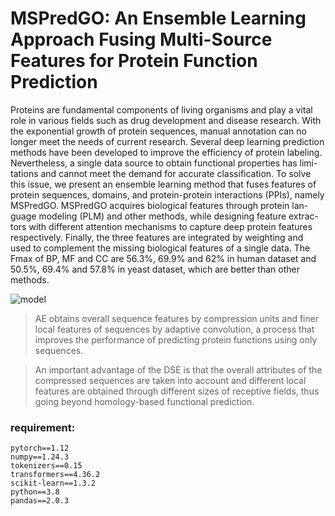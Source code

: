 # MSPredGO: An Ensemble Learning Approach Fusing Multi-Source Features for Protein Function Prediction

Proteins are fundamental components of living organisms and play a vital role in various fields such as drug development and disease research. With the exponential growth of protein sequences, manual annotation can no longer meet the needs of current research. Several deep learning prediction methods have been developed to improve the efficiency of protein labeling. Nevertheless, a single data source to obtain functional properties has limi-tations and cannot meet the demand for accurate classification. To solve this issue, we present an ensemble learning method that fuses features of protein sequences, domains, and protein-protein interactions (PPIs), namely MSPredGO. MSPredGO acquires biological features through protein lan-guage modeling (PLM) and other methods, while designing feature extrac-tors with different attention mechanisms to capture deep protein features respectively. Finally, the three features are integrated by weighting and used to complement the missing biological features of a single data. The Fmax of BP, MF and CC are 56.3%, 69.9% and 62% in human dataset and 50.5%, 69.4% and 57.8% in yeast dataset, which are better than other methods.


![model](https://raw.githubusercontent.com/huyue132/MLPredGO/main/model.svg)

> AE obtains overall sequence features by compression units and finer local features of sequences by adaptive convolution, a process that improves the performance of predicting protein functions using only sequences.

>An important advantage of the DSE is that the overall attributes of the compressed sequences are taken into account and different local features are obtained through different sizes of receptive fields, thus going beyond homology-based functional prediction.

### requirement:
```text
pytorch==1.12
numpy==1.24.3
tokenizers==0.15
transformers==4.36.2
scikit-learn==1.3.2
python==3.8
pandas==2.0.3
```
